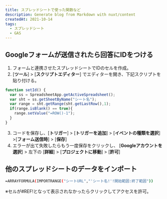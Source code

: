 ```yaml
---
title: スプレッドシートで使った関数など
description: Generate blog from Markdown with nuxt/content
createdAt: 2021-10-14
tags:
  - スプレッドシート
  - GAS
---
```


## Googleフォームが送信されたら回答にIDをつける
1. フォームと連携させたスプレッドシートでIDのセルを作成。
1. [**ツール**] > [**スクリプトエディター**] でエディターを開き、下記スクリプトを貼り付ける。
``` js
function setId() {
  var ss = SpreadsheetApp.getActiveSpreadsheet();
  var sht = ss.getSheetByName("シート名");
  var range = sht.getRange(sht.getLastRow(),1);
  if(range.isBlank() == true){
    range.setValue("=ROW()-1");
  }
}
```

3. コードを保存し、[**トリガー**] > [**トリガーを追加**] > [**イベントの種類を選択**] >[**フォーム送信時**] > [**保存**]
3. エラーが出て失敗したらもう一度保存をクリックし、 [**Googleアカウントを選択**] > 左下の [**詳細**] > [**プロジェクトに移動**] > [**許可**]


## 他のスプレッドシートのデータをインポート
```zsh
=ARRAYFORMULA(IMPORTRANGE("シートURL","'シート名!'!開始範囲:終了範囲"))
```

※セルが#REF!となって表示されなかったらクリックしてアクセスを許可。
